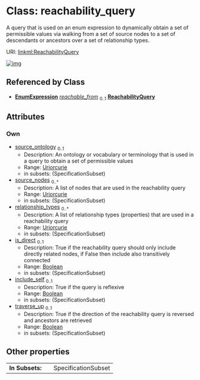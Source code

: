 
# Class: reachability_query

A query that is used on an enum expression to dynamically obtain a set of permissible values via walking from a set of source nodes to a set of descendants or ancestors over a set of relationship types.

URI: [linkml:ReachabilityQuery](https://w3id.org/linkml/ReachabilityQuery)


[![img](https://yuml.me/diagram/nofunky;dir:TB/class/[EnumExpression]++-%20reachable_from%200..1>[ReachabilityQuery&#124;source_ontology:uriorcurie%20%3F;source_nodes:uriorcurie%20*;relationship_types:uriorcurie%20*;is_direct:boolean%20%3F;include_self:boolean%20%3F;traverse_up:boolean%20%3F],[EnumExpression])](https://yuml.me/diagram/nofunky;dir:TB/class/[EnumExpression]++-%20reachable_from%200..1>[ReachabilityQuery&#124;source_ontology:uriorcurie%20%3F;source_nodes:uriorcurie%20*;relationship_types:uriorcurie%20*;is_direct:boolean%20%3F;include_self:boolean%20%3F;traverse_up:boolean%20%3F],[EnumExpression])

## Referenced by Class

 *  **[EnumExpression](EnumExpression.md)** *[reachable_from](reachable_from.md)*  <sub>0..1</sub>  **[ReachabilityQuery](ReachabilityQuery.md)**

## Attributes


### Own

 * [source_ontology](source_ontology.md)  <sub>0..1</sub>
     * Description: An ontology or vocabulary or terminology that is used in a query to obtain a set of permissible values
     * Range: [Uriorcurie](types/Uriorcurie.md)
     * in subsets: (SpecificationSubset)
 * [source_nodes](source_nodes.md)  <sub>0..\*</sub>
     * Description: A list of nodes that are used in the reachability query
     * Range: [Uriorcurie](types/Uriorcurie.md)
     * in subsets: (SpecificationSubset)
 * [relationship_types](relationship_types.md)  <sub>0..\*</sub>
     * Description: A list of relationship types (properties) that are used in a reachability query
     * Range: [Uriorcurie](types/Uriorcurie.md)
     * in subsets: (SpecificationSubset)
 * [is_direct](is_direct.md)  <sub>0..1</sub>
     * Description: True if the reachability query should only include directly related nodes, if False then include also transitively connected
     * Range: [Boolean](types/Boolean.md)
     * in subsets: (SpecificationSubset)
 * [include_self](include_self.md)  <sub>0..1</sub>
     * Description: True if the query is reflexive
     * Range: [Boolean](types/Boolean.md)
     * in subsets: (SpecificationSubset)
 * [traverse_up](traverse_up.md)  <sub>0..1</sub>
     * Description: True if the direction of the reachability query is reversed and ancestors are retrieved
     * Range: [Boolean](types/Boolean.md)
     * in subsets: (SpecificationSubset)

## Other properties

|  |  |  |
| --- | --- | --- |
| **In Subsets:** | | SpecificationSubset |
